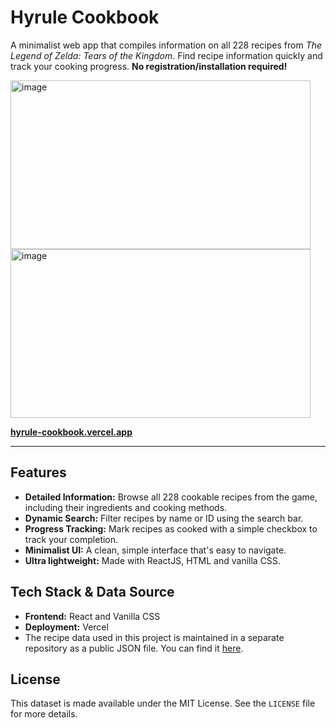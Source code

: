 # Hyrule Cookbook

A minimalist web app that compiles information on all 228 recipes from *The Legend of Zelda: Tears of the Kingdom*.
Find recipe information quickly and track your cooking progress.
**No registration/installation required!**

<img width="480" height="270" alt="image" src="https://github.com/user-attachments/assets/b7cdd2b3-8088-4fba-9f2d-22e3b53f7904" />
<img width="480" height="270" alt="image" src="https://github.com/user-attachments/assets/f915037a-b732-451b-9d11-f5d03db76e73" />

**[hyrule-cookbook.vercel.app](https://hyrule-cookbook.vercel.app/)**

---

## Features
-   **Detailed Information:** Browse all 228 cookable recipes from the game, including their ingredients and cooking methods.
-   **Dynamic Search:** Filter recipes by name or ID using the search bar.
-   **Progress Tracking:** Mark recipes as cooked with a simple checkbox to track your completion.
-   **Minimalist UI:** A clean, simple interface that's easy to navigate.
-   **Ultra lightweight:** Made with ReactJS, HTML and vanilla CSS.

## Tech Stack & Data Source
- **Frontend:** React and Vanilla CSS
- **Deployment:** Vercel
- The recipe data used in this project is maintained in a separate repository as a public JSON file. You can find it [here](https://github.com/omercha/zelda-recipes-json).

## License
This dataset is made available under the MIT License. See the `LICENSE` file for more details.
